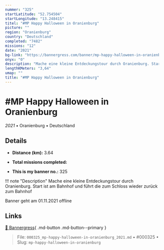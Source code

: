 ```yaml
---
nummer: "325"
startLatitude: "52.754504"
startLongitude: "13.248415"
titel: "#MP Happy Halloween in Oranienburg"
picture: ""
region: "Oranienburg"
country: "Deutschland"
completed: "7482"
missions: "12"
date: "2021"
bg-link: "https://bannergress.com/banner/mp-happy-halloween-in-oranienburg-b2cc"
onyx: "0"
description: "Mache eine kleine Entdeckungstour durch Oranienburg. Start ist am Bahnhof und führt die zum Schloss wieder zurück zum Bahnhof\n\nBanner geht am 01.11.2021 offline"
lengthKMeters: "3,64"
umap: ""
title: "#MP Happy Halloween in Oranienburg"
---
```

# #MP Happy Halloween in Oranienburg

*2021* • Oranienburg • Deutschland



## Details
- **Distance (km):** 3.64

- **Total missions completed:** 
- **This is my banner no.:** 325


!!! note "Description"
    Mache eine kleine Entdeckungstour durch Oranienburg. Start ist am Bahnhof und führt die zum Schloss wieder zurück zum Bahnhof

Banner geht am 01.11.2021 offline



## Links
[🔗 Bannergress](https://bannergress.com/banner/mp-happy-halloween-in-oranienburg-b2cc){ .md-button .md-button--primary }



> File: `000325_mp-happy-halloween-in-oranienburg_2021.md` • #000325 • Slug: `mp-happy-halloween-in-oranienburg`
